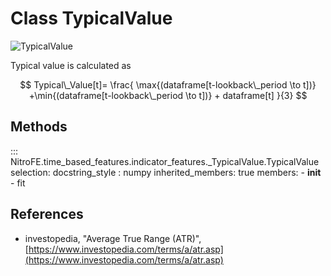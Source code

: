 

# Class TypicalValue

![TypicalValue](https://media.giphy.com/media/kwABekFGGfQylsk50W/giphy.gif)


Typical value is calculated as

$$
Typical\_Value[t]= \frac{ \max{(dataframe[t-lookback\_period \to t])} +\min{(dataframe[t-lookback\_period \to t])} + dataframe[t] }{3}
$$


## Methods

::: NitroFE.time_based_features.indicator_features._TypicalValue.TypicalValue
    selection:
        docstring_style : numpy
        inherited_members: true
        members:
        - __init__
        - fit

References
----------
* investopedia, "Average True Range (ATR)",
    [https://www.investopedia.com/terms/a/atr.asp](https://www.investopedia.com/terms/a/atr.asp)
